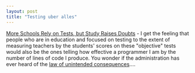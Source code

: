 ```yaml
---
layout: post
title: "Testing uber alles"
---
```




<a href="http://www.nytimes.com/2002/12/28/education/28EXAM.html">
More Schools Rely on Tests, but Study Raises Doubts</a> - I get the feeling that people who are in education and focused on testing to the extent of measuring teachers by the students' scores on these "objective" tests would also be the ones telling how effective a programmer I am by the number of lines of code I produce. You wonder if the administration has ever heard of the <a href="http://www.econlib.org/library/Enc/UnintendedConsequences.html">law of unintended consequences</a>....


